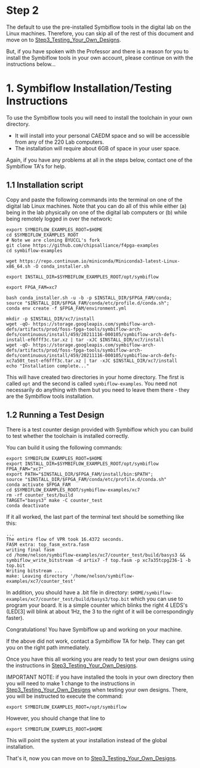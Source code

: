 # Step 2

The default to use the pre-installed Symbiflow tools in the digital lab on the Linux machines.  Therefore, you can skip all of the rest of this document and move on to [Step3_Testing_Your_Own_Designs](Step3_Testing_Your_Own_Designs.md).

But, if you have spoken with the Professor and there is a reason for you to install the Symbiflow tools in your own account, please continue on with the instructions below...

# 1. Symbiflow Installation/Testing Instructions 
To use the Symbiflow tools you will need to install the toolchain in your own directory.  
- It will install into your personal CAEDM space and so will be accessible from any of the 220 Lab computers.
- The installation will require about 6GB of space in your user space.


Again, if you have any problems at all in the steps below, contact one of the Symbiflow TA's for help.
## 1.1 Installation script
Copy and paste the following commands into the terminal on one of the digital lab Linux machines.  Note that you can do all of this while either (a) being in the lab physically on one of the digital lab computers or (b) while being remotely logged in over the network:

```
export SYMBIFLOW_EXAMPLES_ROOT=$HOME
cd $SYMBIFLOW_EXAMPLES_ROOT
# Note we are cloning BYUCCL's fork
git clone https://github.com/chipsalliance/f4pga-examples
cd symbiflow-examples

wget https://repo.continuum.io/miniconda/Miniconda3-latest-Linux-x86_64.sh -O conda_installer.sh

export INSTALL_DIR=$SYMBIFLOW_EXAMPLES_ROOT/opt/symbiflow

export FPGA_FAM=xc7

bash conda_installer.sh -u -b -p $INSTALL_DIR/$FPGA_FAM/conda;
source "$INSTALL_DIR/$FPGA_FAM/conda/etc/profile.d/conda.sh";
conda env create -f $FPGA_FAM/environment.yml

mkdir -p $INSTALL_DIR/xc7/install
wget -qO- https://storage.googleapis.com/symbiflow-arch-defs/artifacts/prod/foss-fpga-tools/symbiflow-arch-defs/continuous/install/459/20211116-000105/symbiflow-arch-defs-install-ef6fff3c.tar.xz | tar -xJC $INSTALL_DIR/xc7/install
wget -qO- https://storage.googleapis.com/symbiflow-arch-defs/artifacts/prod/foss-fpga-tools/symbiflow-arch-defs/continuous/install/459/20211116-000105/symbiflow-arch-defs-xc7a50t_test-ef6fff3c.tar.xz | tar -xJC $INSTALL_DIR/xc7/install
echo "Installation complete..."

```

This will have created two directories in your home directory.  The first is called `opt` and the second is called `symbiflow-examples`.  You need not necessarily do anything with them but you need to leave them there - they are the Symbiflow tools installation.

## 1.2 Running a Test Design
There is a test counter design provided with Symbiflow which you can build to test whether the toolchain is installed correctly.  

You can build it using the following commands:

```
export SYMBIFLOW_EXAMPLES_ROOT=$HOME
export INSTALL_DIR=$SYMBIFLOW_EXAMPLES_ROOT/opt/symbiflow
FPGA_FAM="xc7"
export PATH="$INSTALL_DIR/$FPGA_FAM/install/bin:$PATH";
source "$INSTALL_DIR/$FPGA_FAM/conda/etc/profile.d/conda.sh"
conda activate $FPGA_FAM
cd $SYMBIFLOW_EXAMPLES_ROOT/symbiflow-examples/xc7
rm -rf counter_test/build
TARGET="basys3" make -C counter_test
conda deactivate
```

If it all worked, the last part of the terminal text should be something like this:

```
...
The entire flow of VPR took 16.4372 seconds.
FASM extra: top_fasm_extra.fasm
writing final fasm
cd /home/nelson/symbiflow-examples/xc7/counter_test/build/basys3 && symbiflow_write_bitstream -d artix7 -f top.fasm -p xc7a35tcpg236-1 -b top.bit
Writing bitstream ...
make: Leaving directory '/home/nelson/symbiflow-examples/xc7/counter_test'
```

In addition, you should have a .bit file in directory: `$HOME/symbiflow-examples/xc7/counter_test/build/basys3/top.bit` which you can use to program your board. It is a simple counter which blinks the right 4 LEDS's (LED[3] will blink at about 1Hz, the 3 to the right of it will be correspondingly faster).

Congratulations!  You have Symbiflow up and working on your machine.  

If the above did not work, contact a Symbiflow TA for help.  They can get you on the right path immediately.

Once you have this all working you are ready to test your own designs using the instructions in [Step3_Testing_Your_Own_Designs](Step3_Testing_Your_Own_Designs.md).   

IMPORTANT NOTE: if you have installed the tools in your own directory then you will need to make 1 change to the instructions in [Step3_Testing_Your_Own_Designs](Step3_Testing_Your_Own_Designs.md) when testing your own designs.  There, you will be instructed to execute the command:
```
export SYMBIFLOW_EXAMPLES_ROOT=/opt/symbiflow
```

However, you should change that line to 
```
export SYMBIFLOW_EXAMPLES_ROOT=$HOME
```

This will point the system at your installation instead of the global installation.

That's it, now you can move on to [Step3_Testing_Your_Own_Designs](Step3_Testing_Your_Own_Designs.md).


